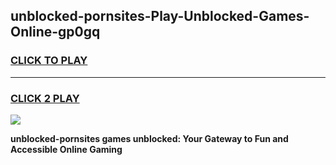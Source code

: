 
## unblocked-pornsites-Play-Unblocked-Games-Online-gp0gq
<h3>
<a href="https://premium76.site?title=unblocked-pornsites&ref=25A">CLICK TO PLAY</a></h3>
<hr>

<h3>
<a href="https://premium76.site?title=unblocked-pornsites&ref=25A">CLICK 2 PLAY</a>
  
</h3>

<a href="https://premium76.site?title=unblocked-pornsites&ref=25A"><img src="https://clearcache.store/games.png"></a>


**unblocked-pornsites games unblocked: Your Gateway to Fun and Accessible Online Gaming**
